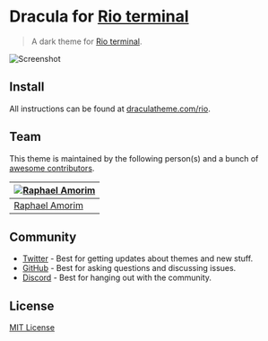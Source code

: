 # Dracula for [Rio terminal](https://github.com/raphamorim/rio)

> A dark theme for [Rio terminal](https://github.com/raphamorim/rio).

![Screenshot](./screenshot.png)

## Install

All instructions can be found at [draculatheme.com/rio](https://draculatheme.com/rio-terminal).

## Team

This theme is maintained by the following person(s) and a bunch of [awesome contributors](https://github.com/dracula/rio/graphs/contributors).

| [![Raphael Amorim](https://github.com/raphamorim.png?size=100)](https://github.com/raphamorim) |
| ---------------------------------------------------------------------------------------------- |
| [Raphael Amorim](https://github.com/raphamorim)                                                |

## Community

- [Twitter](https://twitter.com/draculatheme) - Best for getting updates about themes and new stuff.
- [GitHub](https://github.com/dracula/dracula-theme/discussions) - Best for asking questions and discussing issues.
- [Discord](https://draculatheme.com/discord-invite) - Best for hanging out with the community.

## License

[MIT License](./LICENSE)
